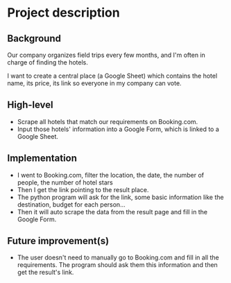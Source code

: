 # Project description

## Background
Our company organizes field trips every few months, and I'm often in charge of finding the hotels.

I want to create a central place (a Google Sheet) which contains the hotel name, its price, its link so everyone in my company can vote.

## High-level
- Scrape all hotels that match our requirements on Booking.com.
- Input those hotels' information into a Google Form, which is linked to a Google Sheet.

## Implementation
- I went to Booking.com, filter the location, the date, the number of people, the number of hotel stars
- Then I get the link pointing to the result place.
- The python program will ask for the link, some basic information like the destination, budget for each person... 
- Then it will auto scrape the data from the result page and fill in the Google Form.

## Future improvement(s)
- The user doesn't need to manually go to Booking.com and fill in all the requirements. The program should ask them this information and then get the result's link.

